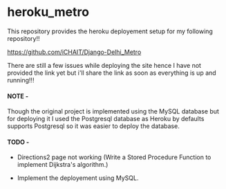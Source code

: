 # heroku_metro

This repository provides the heroku deployement setup for my following repository!!

https://github.com/iCHAIT/Django-Delhi_Metro

There are still a few issues while deploying the site hence I have not provided the link yet but i'll share the link as soon as everything is up and running!!!


#### NOTE -

Though the original project is implemented using the MySQL database but for deploying it I used the Postgresql database as Heroku by defaults supports Postgresql so it was easier to deploy the database.


#### TODO -

* Directions2 page not working (Write a Stored Procedure Function to implement Dijkstra's algorithm.)

* Implement the deployement using MySQL.

